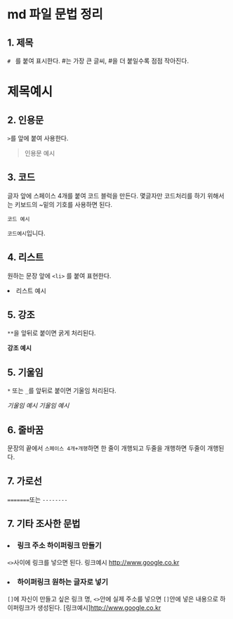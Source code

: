 # md 파일 문법 정리

## 1. 제목
  `# ` 를 붙여 표시한다. #는 가장 큰 글씨, #을 더 붙일수록 점점 작아진다.
# 제목예시

## 2. 인용문
`>`를 앞에 붙여 사용한다.

> 인용문 예시

## 3. 코드
글자 앞에 스페이스 4개를 붙여 코드 블럭을 만든다.
몇글자만 코드처리를 하기 위해서는 키보드의 ~밑의 기호를 사용하면 된다.

    코드 예시
`코드예시`입니다.

## 4. 리스트
원하는 문장 앞에 `<li>` 를 붙여 표현한다.

<li> 리스트 예시

## 5. 강조
`**`을 앞뒤로 붙이면 굵게 처리된다.

**강조 예시**

## 5. 기울임
`*` 또는 `_`를 앞뒤로 붙이면 기울임 처리된다.

*기울임 예시*
_기울임 예시_

## 6. 줄바꿈
문장의 끝에서 `스페이스 4개+개행`하면 한 줄이 개행되고
두줄을 개행하면 두줄이 개행된다.

## 7. 가로선
`=======`또는 `--------`

## 7. 기타 조사한 문법
### <li> 링크 주소 하이퍼링크 만들기
`<>`사이에 링크를 넣으면 된다.
링크예시 <http://www.google.co.kr>
### <li> 하이퍼링크 원하는 글자로 넣기
`[]`에 자신이 만들고 싶은 링크 명, `<>`안에 실제 주소를 넣으면
`[]`안에 넣은 내용으로 하이퍼링크가 생성된다.
[링크예시]<http://www.google.co.kr>
